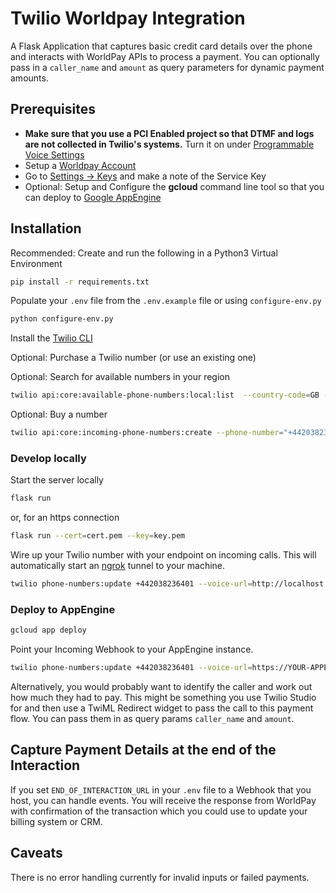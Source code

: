 # Twilio Worldpay Integration

A Flask Application that captures basic credit card details over the phone and interacts with WorldPay APIs to process a payment. You can optionally pass in a `caller_name` and `amount` as query parameters for dynamic payment amounts.

## Prerequisites

- **Make sure that you use a PCI Enabled project so that DTMF and logs are not collected in Twilio's systems.** Turn it on under [Programmable Voice Settings](https://www.twilio.com/console/voice/settings)
- Setup a [Worldpay Account](https://online.worldpay.com/signup)
- Go to [Settings -> Keys](https://online.worldpay.com/settings/keys) and make a note of the Service Key
- Optional: Setup and Configure the **gcloud** command line tool so that you can deploy to [Google AppEngine](https://cloud.google.com/sdk/gcloud/reference/app)

## Installation

Recommended: Create and run the following in a Python3 Virtual Environment

```bash
pip install -r requirements.txt
```

Populate your `.env` file from the `.env.example` file or using `configure-env.py`

```bash
python configure-env.py
```

Install the [Twilio CLI](https://www.twilio.com/docs/twilio-cli/quickstart)

Optional: Purchase a Twilio number (or use an existing one)

Optional: Search for available numbers in your region

```bash
twilio api:core:available-phone-numbers:local:list  --country-code=GB --voice-enabled
```

Optional: Buy a number

```bash
twilio api:core:incoming-phone-numbers:create --phone-number="+442038236401"
```

### Develop locally

Start the server locally

```bash
flask run
```

or, for an https connection

```bash
flask run --cert=cert.pem --key=key.pem
```

Wire up your Twilio number with your endpoint on incoming calls. This will automatically start an [ngrok](https://ngrok.com) tunnel to your machine.

```bash
twilio phone-numbers:update +442038236401 --voice-url=http://localhost:5000/make_payment
```

### Deploy to AppEngine

```bash
gcloud app deploy
```

Point your Incoming Webhook to your AppEngine instance.

```bash
twilio phone-numbers:update +442038236401 --voice-url=https://YOUR-APPENGINE-INSTANCE.appspot.com/make_payment
```

Alternatively, you would probably want to identify the caller and work out how much they had to pay. This might be something you use Twilio Studio for and then use a TwiML Redirect widget to pass the call to this payment flow. You can pass them in as query params `caller_name` and `amount`.

## Capture Payment Details at the end of the Interaction

If you set `END_OF_INTERACTION_URL` in your `.env` file to a Webhook that you host, you can handle events. You will receive the response from WorldPay with confirmation of the transaction which you could use to update your billing system or CRM.

## Caveats

There is no error handling currently for invalid inputs or failed payments.
